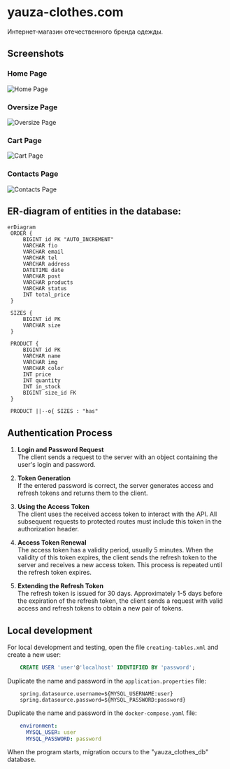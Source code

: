 # yauza-clothes.com
Интернет-магазин отечественного бренда одежды.

## Screenshots

### Home Page

![Home Page](https://github.com/bodyauza/yauza-clothes.com/raw/master/home_page.png)

### Oversize Page

![Oversize Page](https://github.com/bodyauza/yauza-clothes.com/raw/master/oversize_page.png)

### Cart Page

![Cart Page](https://github.com/bodyauza/yauza-clothes.com/raw/master/cart_page.png)

### Contacts Page

![Contacts Page](https://github.com/bodyauza/yauza-clothes.com/raw/master/contacts_page.png)

## ER-diagram of entities in the database:

   ```mermaid
   erDiagram
    ORDER {
        BIGINT id PK "AUTO_INCREMENT"
        VARCHAR fio
        VARCHAR email
        VARCHAR tel
        VARCHAR address
        DATETIME date
        VARCHAR post
        VARCHAR products
        VARCHAR status
        INT total_price
    }

    SIZES {
        BIGINT id PK
        VARCHAR size
    }

    PRODUCT {
        BIGINT id PK
        VARCHAR name
        VARCHAR img
        VARCHAR color
        INT price
        INT quantity
        INT in_stock
        BIGINT size_id FK
    }

    PRODUCT ||--o{ SIZES : "has"
   ```

## Authentication Process

1. **Login and Password Request**  
   The client sends a request to the server with an object containing the user's login and password.

2. **Token Generation**  
   If the entered password is correct, the server generates access and refresh tokens and returns them to the client.

3. **Using the Access Token**  
   The client uses the received access token to interact with the API. All subsequent requests to protected routes must
   include this token in the authorization header.

4. **Access Token Renewal**  
   The access token has a validity period, usually 5 minutes. When the validity of this token expires, the client sends
   the refresh token to the server and receives a new access token. This process is repeated until the refresh token
   expires.

5. **Extending the Refresh Token**  
   The refresh token is issued for 30 days. Approximately 1-5 days before the expiration of the refresh token, the
   client sends a request with valid access and refresh tokens to obtain a new pair of tokens.

## Local development

For local development and testing, open the file `creating-tables.xml` and create a new user:

```sql
    CREATE USER 'user'@'localhost' IDENTIFIED BY 'password';
```

Duplicate the name and password in the `application.properties` file:

```properties
    spring.datasource.username=${MYSQL_USERNAME:user}
    spring.datasource.password=${MYSQL_PASSWORD:password}
```

Duplicate the name and password in the `docker-compose.yaml` file:

```yaml
    environment:
      MYSQL_USER: user
      MYSQL_PASSWORD: password
```

When the program starts, migration occurs to the "yauza_clothes_db" database.

